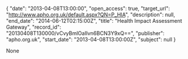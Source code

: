 {
  "date": "2013-04-08T13:00:00", 
  "open_access": true, 
  "target_url": "http://www.apho.org.uk/default.aspx?QN=P_HIA", 
  "description": null, 
  "end_date": "2014-06-12T02:15:00Z", 
  "title": "Health Impact Assessment Gateway", 
  "record_id": "20130408T130000/vCvyBmlOaIIvn6BCN3Y9xQ==", 
  "publisher": "apho.org.uk", 
  "start_date": "2013-04-08T13:00:00Z", 
  "subject": null
}

None
